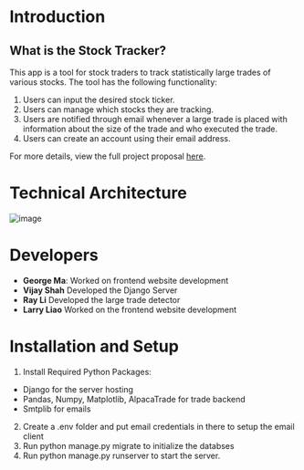 # Introduction

## What is the Stock Tracker?

This app is a tool for stock traders to track statistically large trades of various stocks. 
The tool has the following functionality:
1. Users can input the desired stock ticker.  
2. Users can manage which stocks they are tracking.
3. Users are notified through email whenever a large trade is placed with information about the size of the trade and who executed the trade.   
4. Users can create an account using their email address.

For more details, view the full project proposal [here](https://docs.google.com/document/d/14OYDM5gOmXMALanmBgJUMHj2VP-7JzOIuRCciTij-aU/edit#heading=h.5nyf95t1y4zs).

# Technical Architecture
![image](https://user-images.githubusercontent.com/55147322/236515575-e64d8386-c46c-42d7-a29a-1304c747b693.png)

# Developers
- **George Ma**: Worked on frontend website development
- **Vijay Shah** Developed the Django Server
- **Ray Li** Developed the large trade detector 
- **Larry Liao** Worked on the frontend website development


# Installation and Setup
1. Install Required Python Packages:
 - Django for the server hosting
 - Pandas, Numpy, Matplotlib, AlpacaTrade for trade backend
 - Smtplib for emails
2. Create a .env folder and put email credentials in there to setup the email client
3. Run python manage.py migrate to initialize the databses 
4. Run python manage.py runserver to start the server. 

